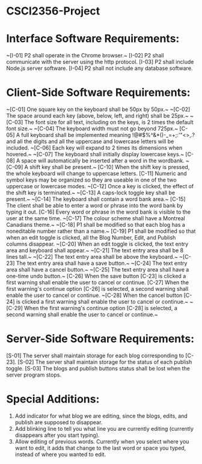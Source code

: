 # CSCI2356-Project

# Interface Software Requirements:

~[I-01] P2 shall operate in the Chrome browser.~
[I-02] P2 shall communicate with the server using the http protocol.
[I-03] P2 shall include Node.js server software.
[I-04] P2 shall not include any database software.

# Client-Side Software Requirements:

~[C-01] One square key on the keyboard shall be 50px by 50px.~
~[C-02] The space around each key (above, below, left, and right) shall be 25px.~
~[C-03] The font size for all text, including on the keys, is 2 times the default font size.~
~[C-04] The keyboard width must not go beyond 725px.~
[C-05] A full keyboard shall be implemented meaning !@#$%^&\*()-\_=+;:'"<>,.? and all the digits and all the uppercase and lowercase letters will be included.
~[C-06] Each key will expand to 2 times its dimensions when hovered.~
~[C-07] The keyboard shall initially display lowercase keys.~
[C-08] A space will automatically be inserted after a word in the wordbank.
~[C-09] A shift key shall be present.~
[C-10] When the shift key is pressed, the whole keyboard will change to uppercase letters.
[C-11] Numeric and symbol keys may be organized so they are useable in one of the two uppercase or lowercase modes.
~[C-12] Once a key is clicked, the effect of the shift key is terminated.~
~[C-13] A caps-lock toggle key shall be present.~
~[C-14] The keyboard shall contain a word bank area.~
[C-15] The client shall be able to enter a word or phrase into the word bank by typing it out.
[C-16] Every word or phrase in the word bank is visible to the user at the same time.
~[C-17] The colour scheme shall have a Montreal Canadians theme.~
~[C-18] P1 shall be modified so that each blog has a noneditable number rather than a name.~
[C-19] P1 shall be modified so that when an edit toggle is clicked, all the Blog Number, Edit, and Publish columns disappear.
~[C-20] When an edit toggle is clicked, the text entry area and keyboard shall appear.~
~[C-21] The text entry area shall be 8 lines tall.~
~[C-22] The text entry area shall be above the keyboard.~
~[C-23] The text entry area shall have a save button.~
~[C-24] The text entry area shall have a cancel button.~
~[C-25] The text entry area shall have a one-time undo button.~
[C-26] When the save button [C-23] is clicked a first warning shall enable the user to cancel or continue.
[C-27] When the first warning's continue option [C-26] is selected, a second warning shall enable the user to cancel or continue.
~[C-28] When the cancel button [C-24] is clicked a first warning shall enable the user to cancel or continue.~
~[C-29] When the first warning's continue option [C-28] is selected, a second warning shall enable the user to cancel or continue.~

# Server-Side Software Requirements:

[S-01] The server shall maintain storage for each blog corresponding to [C-23].
[S-02] The server shall maintain storage for the status of each publish toggle.
[S-03] The blogs and publish buttons status shall be lost when the server program stops.

# Special Additions:

1. Add indicator for what blog we are editing,
   since the blogs, edits, and publish are supposed to disappear.
2. Add blinking line to tell you what line you are currently editing
   (currently disappears after you start typing).
3. Allow editing of previous words. Currently when you select where you want to edit, it adds that change to the last word or space you typed, instead of where you wanted to edit.
